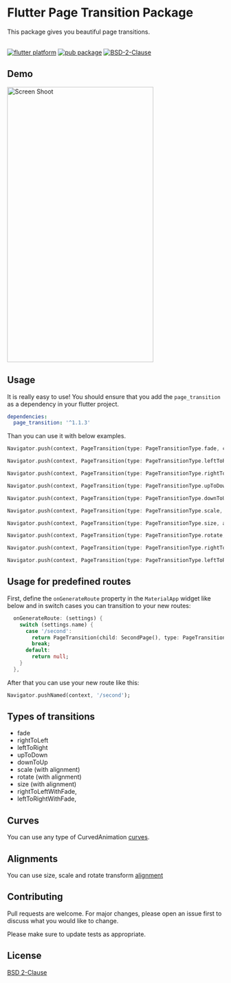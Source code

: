 # Flutter Page Transition Package

This package gives you beautiful page transitions.
<br/><br/>

[![flutter platform](https://img.shields.io/badge/Platform-Flutter-yellow.svg)](https://flutter.io)
[![pub package](https://img.shields.io/pub/v/page_transition.svg)](https://pub.dartlang.org/packages/page_transition)
[![BSD-2-Clause](https://img.shields.io/badge/BSD-2-Clause.svg?style=flat-square)](https://opensource.org/licenses/)

## Demo
<img src="https://www.yasinilhan.com/page_transition/transition.gif" width="340" height="640" title="Screen Shoot">

## Usage
It is really easy to use!
You should ensure that you add the `page_transition` as a dependency in your flutter project.

```yaml
dependencies:
  page_transition: '^1.1.3'
```
Than you can use it with below examples.

```dart
Navigator.push(context, PageTransition(type: PageTransitionType.fade, child: DetailScreen()));

Navigator.push(context, PageTransition(type: PageTransitionType.leftToRight, child: DetailScreen()));

Navigator.push(context, PageTransition(type: PageTransitionType.rightToLeft, child: DetailScreen()));

Navigator.push(context, PageTransition(type: PageTransitionType.upToDown, child: DetailScreen()));

Navigator.push(context, PageTransition(type: PageTransitionType.downToUp, child: DetailScreen()));

Navigator.push(context, PageTransition(type: PageTransitionType.scale, alignment: Alignment.bottomCenter, child: DetailScreen()));

Navigator.push(context, PageTransition(type: PageTransitionType.size, alignment: Alignment.bottomCenter, child: DetailScreen()));

Navigator.push(context, PageTransition(type: PageTransitionType.rotate, duration: Duration(second: 1), child: DetailScreen()));

Navigator.push(context, PageTransition(type: PageTransitionType.rightToLeftWithFade, child: DetailScreen()));

Navigator.push(context, PageTransition(type: PageTransitionType.leftToRightWithFade, child: DetailScreen()));
```

## Usage for predefined routes
First, define the `onGenerateRoute` property in the `MaterialApp` widget like below and in switch cases you can transition to your new routes:

```dart
  onGenerateRoute: (settings) {
    switch (settings.name) {
      case '/second':
        return PageTransition(child: SecondPage(), type: PageTransitionType.scale);
        break;
      default:
        return null;
    }
  },
```

After that you can use your new route like this:

```dart
Navigator.pushNamed(context, '/second');
```


## Types of transitions
* fade
* rightToLeft
* leftToRight
* upToDown
* downToUp
* scale (with alignment)
* rotate (with alignment)
* size (with alignment)
* rightToLeftWithFade,
* leftToRightWithFade,

## Curves
You can use any type of CurvedAnimation [curves](https://docs.flutter.io/flutter/animation/Curves-class.html).

## Alignments
You can use size, scale and rotate transform [alignment](https://docs.flutter.io/flutter/painting/Alignment-class.html)

## Contributing
Pull requests are welcome. For major changes, please open an issue first to discuss what you would like to change.

Please make sure to update tests as appropriate.

## License
[BSD 2-Clause](https://opensource.org/licenses/BSD-2-Clause)

